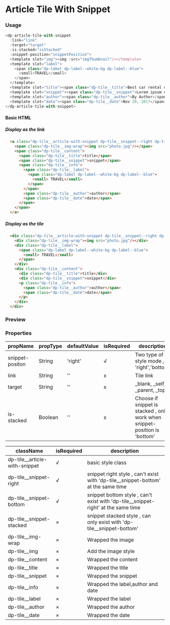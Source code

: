 # Article Tile With Snippet

### Usage

```js
<dp-article-tile-with-snippet
  :link="link"
  :target="target"
  :is-stacked="isStacked"
  :snippet-position="snippetPosition">
  <template slot="img"><img :src="imgThumbnail"/></template>
  <template slot="label">
    <span class="dp-label dp-label--white-bg dp-label--blue">
      <small>TRAVEL</small>
    </span>
  </template>
  <template slot="title"><span class="dp-tile__title">Best car rental comparison sites for your next road trip (2018)</span></template>
  <template slot="snippet"><span class="dp-tile__snippet">Lorem ipsum dolor sit amet, consectetur adipiscing elit. Vestibulum efficitur, dui eu euismod tempor, nisi eros pellentesque leo, vita </span></template>
  <template slot="author"><span class="dp-tile__author">By Author</span></template>
  <template slot="date"><span class="dp-tile__date">Nov 20, 2017</span></template>
</dp-article-tile-with-snippet>
```

#### Basic HTML 

##### Display as the link

```HTML
  <a class="dp-tile__article-with-snippet dp-tile__snippet--right dp-tile__snippet--stacked" href="https://google.com" target="_blank">
    <span class="dp-tile__img-wrap"><img src="photo.jpg"/></span>
    <span class="dp-tile__content">
      <span class="dp-tile__title">title</span>
      <span class="dp-tile__snippet">snippet</span>
      <span class="dp-tile__info">
        <span class="dp-tile__label">
          <span class="dp-label dp-label--white-bg dp-label--blue">
            <small> TRAVEL</small>
          </span>
        </span>
        <span class="dp-tile__author">author</span>
        <span class="dp-tile__date">date</span>
      </span>
    </span>
  </a>
```

##### Display as the tile
```HTML
  <div class="dp-tile__article-with-snippet dp-tile__snippet--right dp-tile__snippet--stacked">
    <div class="dp-tile__img-wrap"><img src="photo.jpg"/></div>
    <div class="dp-tile__label">
      <span class="dp-label dp-label--white-bg dp-label--blue">
        <small> TRAVEL</small>
      </span>
    </div>
    <div class="dp-tile__content">
      <div class="dp-tile__title">title</div>
      <div class="dp-tile__snippet">snippet</div>
      <p class="dp-tile__info">
        <span class="dp-tile__author">author</span>
        <span class="dp-tile__date">date</span>
      </p>
    </div>
  </div>
```

### Preview
<!-- STORY -->

### Properties

| propName        | propType | defaultValue | isRequired | description                                                                |
| --------------- | -------- | ------------ | ---------- | -------------------------------------------------------------------------- |
| snippet-positon | String   | 'right'      | √          | Two type of style mode , 'right','bottom'                                  |
| link            | String   | ''           | x          | Tile link                                                                  |
| target          | String   | ''           | x          | _blank, _self, _parent, _top                                               |
| is-stacked      | Boolean  | ''           | x          | Choose if snippet is stacked , only work when snippet-position is 'bottom' |

| className                     | isRequired | description                                                                       |
| ----------------------------- | ---------- | --------------------------------------------------------------------------------- |
| dp-tile__article-with-snippet | √          | basic style class                                                                 |
| dp-tile__snippet-right        | √          | snippet right style , can't exist with 'dp-tile__snippet-bottom' at the same time |
| dp-tile__snippet-bottom       | √          | snippet bottom style , can't exist with 'dp-tile__snippet-right' at the same time |
| dp-tile__snippet-stacked      | ×          | snippet stacked style , can only exist with 'dp-tile__snippet-bottom'             |
| dp-tile__img-wrap             | ×          | Wrapped the image                                                                 |
| dp-tile__img                  | ×          | Add the image style                                                               |
| dp-tile__content              | ×          | Wrapped the content                                                               |
| dp-tile__title                | ×          | Wrapped the title                                                                 |
| dp-tile__snippet              | ×          | Wrapped the snippet                                                               |
| dp-tile__info                 | ×          | Wrapped the label,author and date                                                 |
| dp-tile__label                | ×          | Wrapped the label                                                                 |
| dp-tile__author               | ×          | Wrapped the author                                                                |
| dp-tile__date                 | ×          | Wrapped the date                                                                  |
